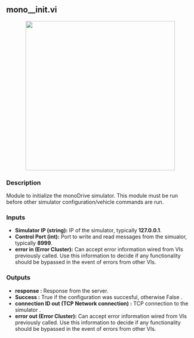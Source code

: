 ## mono__init.vi
<p align="center">
<img src="monoDrive_lvlib_mono__initc.png" 
width="400"  />
</p>

### Description 
Module to initialize the monoDrive simulator. This module must be run before other simulator configuration/vehicle commands are run.

### Inputs

- **Simulator IP (string):** IP of the simulator, typically **127.0.0.1**.
- **Control Port (int):** Port to write and read messages from the simualor, typically **8999**.
- **error in (Error Cluster):** Can accept error information wired from VIs previously called. Use this information to decide if any functionality should be bypassed in the event of errors from other VIs.


### Outputs

- **response :** Response from the server.
- **Success :** True if the configuration was succesful, otherwise False .
- **connection ID out (TCP Network connection) :** TCP connection to the simulator .
- **error out (Error Cluster):** Can accept error information wired from VIs previously called. Use this information to decide if any functionality should be bypassed in the event of errors from other VIs.
